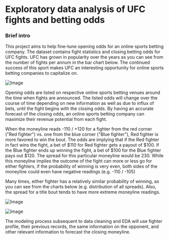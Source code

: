 # Exploratory data analysis of UFC fights and betting odds

### Brief intro
This project aims to help fine-tune opening odds for an online sports betting company. The dataset contains fight statistics and closing betting odds for UFC fights. UFC has grown in popularity over the years as you can see from the number of fights per annum in the bar chart below. The continued success of this sport makes UFC an interesting opportunity for online sports betting companies to capitalize on.

![Image](https://github.com/nkim500/Metis_Projects/blob/main/03%20Business/support/fight_freq_pa.png?raw=true)



Opening odds are listed on respective online sports betting venues around the time when fights are announced. The listed odds will change over the course of time depending on new information as well as due to influx of bets, until the fight begins with the closing odds. By having an accurate forecast of the closing odds, an online sports betting company can maximize their revenue potential from each fight.

When the moneyline reads -110 / +120 for a fighter from the red corner ("Red fighter") vs. one from the blue corner ("Blue fighter"), Red fighter is more favored to win the bout. The odds are implying that if the Red fighter in fact wins the fight, a bet of $110 for Red fighter gets a payout of $100. If the Blue fighter ends up winning the fight, a bet of $100 for the Blue fighter pays out $120. The spread for this particular moneyline would be 230. While this moneyline implies the outcome of the fight can more or less go for either fighters, if the probability of winning is very even, both sides of the moneyline could even have negative readings (e.g. -110 / -105)

Many times, either fighter has a relatively similar probability of winning, as you can see from the charts below (e.g. distribution of all spreads). Also, the spread for a title bout tends to have more extreme moneyline readings.

![Image](https://github.com/nkim500/Metis_Projects/blob/main/03%20Business/support/Dashboard%201.png?raw=true)

![Image](https://github.com/nkim500/Metis_Projects/blob/main/03%20Business/support/Dashboard%203.PNG?raw=true)



The modeling process subsequent to data cleaning and EDA will use fighter profile, their previous records, the same information on the opponent, and other relevant information to forecast the closing moneyline.
